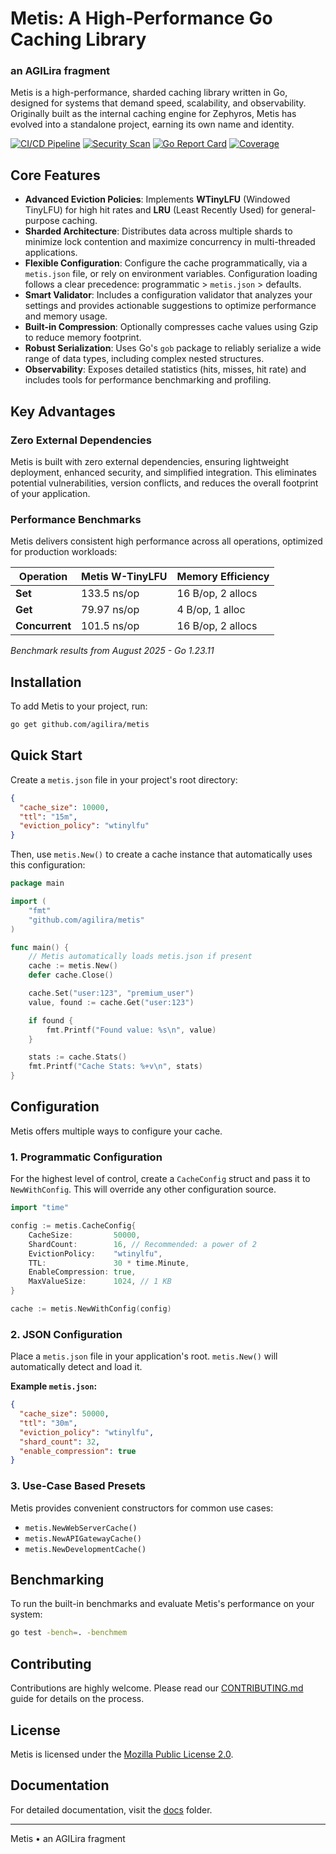 # Metis: A High-Performance Go Caching Library
### an AGILira fragment

Metis is a high-performance, sharded caching library written in Go, designed for systems that demand speed, scalability, and observability. Originally built as the internal caching engine for Zephyros, Metis has evolved into a standalone project, earning its own name and identity.

[![CI/CD Pipeline](https://github.com/agilira/metis/workflows/CI/CD%20Pipeline/badge.svg)](https://github.com/agilira/metis/actions?query=workflow%3A%22CI%2FCD+Pipeline%22)
[![Security Scan](https://github.com/agilira/metis/workflows/Security%20Scan/badge.svg)](https://github.com/agilira/metis/actions?query=workflow%3A%22Security+Scan%22)
[![Go Report Card](https://goreportcard.com/badge/github.com/agilira/metis?v=1)](https://goreportcard.com/report/github.com/agilira/metis)
[![Coverage](https://img.shields.io/badge/coverage-95%25-green)](https://github.com/agilira/metis)

## Core Features

- **Advanced Eviction Policies**: Implements **WTinyLFU** (Windowed TinyLFU) for high hit rates and **LRU** (Least Recently Used) for general-purpose caching.
- **Sharded Architecture**: Distributes data across multiple shards to minimize lock contention and maximize concurrency in multi-threaded applications.
- **Flexible Configuration**: Configure the cache programmatically, via a `metis.json` file, or rely on environment variables. Configuration loading follows a clear precedence: programmatic > `metis.json` > defaults.
- **Smart Validator**: Includes a configuration validator that analyzes your settings and provides actionable suggestions to optimize performance and memory usage.
- **Built-in Compression**: Optionally compresses cache values using Gzip to reduce memory footprint.
- **Robust Serialization**: Uses Go's `gob` package to reliably serialize a wide range of data types, including complex nested structures.
- **Observability**: Exposes detailed statistics (hits, misses, hit rate) and includes tools for performance benchmarking and profiling.

## Key Advantages

### Zero External Dependencies
Metis is built with zero external dependencies, ensuring lightweight deployment, enhanced security, and simplified integration. This eliminates potential vulnerabilities, version conflicts, and reduces the overall footprint of your application.

### Performance Benchmarks
Metis delivers consistent high performance across all operations, optimized for production workloads:

| Operation      | Metis W-TinyLFU | Memory Efficiency |
| -------------- | --------------- | ----------------- |
| **Set**        | 133.5 ns/op     | 16 B/op, 2 allocs |
| **Get**        | 79.97 ns/op     | 4 B/op, 1 alloc   |
| **Concurrent** | 101.5 ns/op     | 16 B/op, 2 allocs |

*Benchmark results from August 2025 - Go 1.23.11*

## Installation

To add Metis to your project, run:
```bash
go get github.com/agilira/metis
```

## Quick Start

Create a `metis.json` file in your project's root directory:

```json
{
  "cache_size": 10000,
  "ttl": "15m",
  "eviction_policy": "wtinylfu"
}
```

Then, use `metis.New()` to create a cache instance that automatically uses this configuration:

```go
package main

import (
    "fmt"
    "github.com/agilira/metis"
)

func main() {
    // Metis automatically loads metis.json if present
    cache := metis.New()
    defer cache.Close()

    cache.Set("user:123", "premium_user")
    value, found := cache.Get("user:123")

    if found {
        fmt.Printf("Found value: %s\n", value)
    }

    stats := cache.Stats()
    fmt.Printf("Cache Stats: %+v\n", stats)
}
```

## Configuration

Metis offers multiple ways to configure your cache.

### 1. Programmatic Configuration

For the highest level of control, create a `CacheConfig` struct and pass it to `NewWithConfig`. This will override any other configuration source.

```go
import "time"

config := metis.CacheConfig{
    CacheSize:         50000,
    ShardCount:        16, // Recommended: a power of 2
    EvictionPolicy:    "wtinylfu",
    TTL:               30 * time.Minute,
    EnableCompression: true,
    MaxValueSize:      1024, // 1 KB
}

cache := metis.NewWithConfig(config)
```

### 2. JSON Configuration

Place a `metis.json` file in your application's root. `metis.New()` will automatically detect and load it.

**Example `metis.json`:**
```json
{
  "cache_size": 50000,
  "ttl": "30m",
  "eviction_policy": "wtinylfu",
  "shard_count": 32,
  "enable_compression": true
}
```

### 3. Use-Case Based Presets

Metis provides convenient constructors for common use cases:

- `metis.NewWebServerCache()`
- `metis.NewAPIGatewayCache()`
- `metis.NewDevelopmentCache()`

## Benchmarking

To run the built-in benchmarks and evaluate Metis's performance on your system:

```bash
go test -bench=. -benchmem
```

## Contributing

Contributions are highly welcome. Please read our [CONTRIBUTING.md](./CONTRIBUTING.md) guide for details on the process.

## License

Metis is licensed under the [Mozilla Public License 2.0](./LICENSE).

## Documentation
For detailed documentation, visit the [docs](./docs/) folder.

---

Metis • an AGILira fragment
